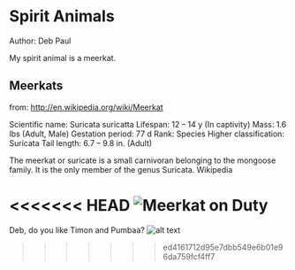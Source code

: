 # Spirit Animals
Author: Deb Paul

My spirit animal is a meerkat.

## Meerkats 
from: http://en.wikipedia.org/wiki/Meerkat

Scientific name: Suricata suricatta
Lifespan: 12 – 14 y (In captivity)
Mass: 1.6 lbs (Adult, Male)
Gestation period: 77 d
Rank: Species
Higher classification: Suricata
Tail length: 6.7 – 9.8 in. (Adult)

The meerkat or suricate is a small carnivoran belonging to the mongoose family. It is the only member of the genus Suricata. Wikipedia

<<<<<<< HEAD
![Meerkat on Duty](https://encrypted-tbn0.gstatic.com/images?q=tbn:ANd9GcTt1egJmO6c62goWzLcefp8D8AL9jbYbZNiZImWZEx4259lGmeA3w)
=======
Deb, do you like Timon and Pumbaa?
![alt text](http://stream1.gifsoup.com/view4/3854443/hula-o.gif)
>>>>>>> ed4161712d95e7dbb549e6b01e96da759fcf4ff7
